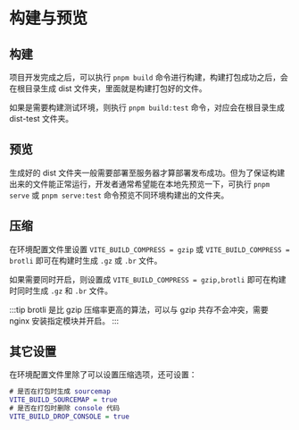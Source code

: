 # 构建与预览

## 构建

项目开发完成之后，可以执行 `pnpm build` 命令进行构建，构建打包成功之后，会在根目录生成 dist 文件夹，里面就是构建打包好的文件。

如果是需要构建测试环境，则执行 `pnpm build:test` 命令，对应会在根目录生成 dist-test 文件夹。

## 预览

生成好的 dist 文件夹一般需要部署至服务器才算部署发布成功。但为了保证构建出来的文件能正常运行，开发者通常希望能在本地先预览一下，可执行 `pnpm serve` 或 `pnpm serve:test` 命令预览不同环境构建出的文件夹。

## 压缩

在环境配置文件里设置 `VITE_BUILD_COMPRESS = gzip` 或 `VITE_BUILD_COMPRESS = brotli` 即可在构建时生成 `.gz` 或 `.br` 文件。

如果需要同时开启，则设置成 `VITE_BUILD_COMPRESS = gzip,brotli` 即可在构建时同时生成 `.gz` 和 `.br` 文件。

:::tip
brotli 是比 gzip 压缩率更高的算法，可以与 gzip 共存不会冲突，需要 nginx 安装指定模块并开启。
:::

## 其它设置

在环境配置文件里除了可以设置压缩选项，还可设置：

```dot
# 是否在打包时生成 sourcemap
VITE_BUILD_SOURCEMAP = true
# 是否在打包时删除 console 代码
VITE_BUILD_DROP_CONSOLE = true
```